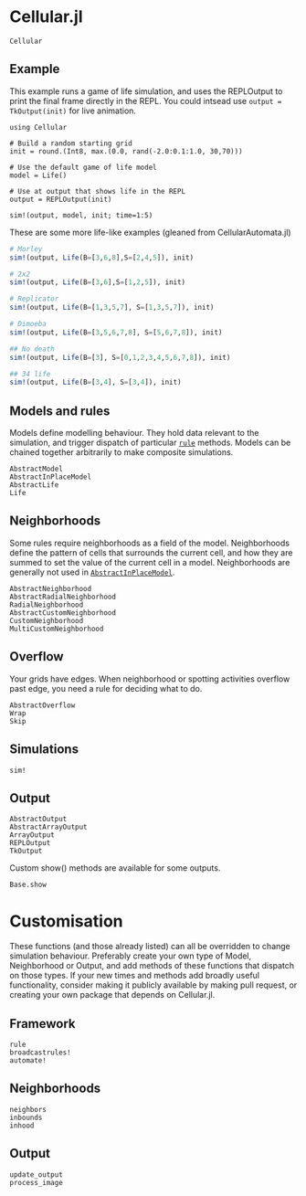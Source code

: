 # Cellular.jl

```@docs
Cellular
```

## Example

This example runs a game of life simulation, and uses the REPLOutput to print the final 
frame directly in the REPL. You could intsead use `output = TkOutput(init)` for live animation.

```@example
using Cellular

# Build a random starting grid
init = round.(Int8, max.(0.0, rand(-2.0:0.1:1.0, 30,70)))

# Use the default game of life model
model = Life()

# Use at output that shows life in the REPL
output = REPLOutput(init)

sim!(output, model, init; time=1:5)
```

These are some more life-like examples (gleaned from CellularAutomata.jl)

```julia
# Morley
sim!(output, Life(B=[3,6,8],S=[2,4,5]), init)

# 2x2
sim!(output, Life(B=[3,6],S=[1,2,5]), init)

# Replicator
sim!(output, Life(B=[1,3,5,7], S=[1,3,5,7]), init)

# Dimoeba
sim!(output, Life(B=[3,5,6,7,8], S=[5,6,7,8]), init)

## No death
sim!(output, Life(B=[3], S=[0,1,2,3,4,5,6,7,8]), init)

## 34 life
sim!(output, Life(B=[3,4], S=[3,4]), init)
```

## Models and rules

Models define modelling behaviour. They hold data  relevant to the simulation,
and trigger dispatch of particular [`rule`](@ref) methods. Models can be chained
together arbitrarily to make composite simulations.

```@docs
AbstractModel
AbstractInPlaceModel
AbstractLife
Life
```

## Neighborhoods

Some rules require neighborhoods as a field of the model. Neighborhoods define the 
pattern of cells that surrounds the current cell, and how they are summed to set 
the value of the current cell in a model. Neighborhoods are generally not used in
[`AbstractInPlaceModel`](@ref).

```@docs
AbstractNeighborhood
AbstractRadialNeighborhood
RadialNeighborhood
AbstractCustomNeighborhood
CustomNeighborhood
MultiCustomNeighborhood
```

## Overflow

Your grids have edges. When neighborhood or spotting activities overflow past edge, 
you need a rule for deciding what to do.

```@docs
AbstractOverflow
Wrap
Skip
```

## Simulations

```@docs
sim!
```

## Output

```@docs
AbstractOutput
AbstractArrayOutput
ArrayOutput
REPLOutput
TkOutput
```
Custom show() methods are available for some outputs.

```@docs
Base.show
```

# Customisation

These functions (and those already listed) can all be overridden to change
simulation behaviour. Preferably create your own type of Model, Neighborhood or Output, 
and add methods of these functions that dispatch on those types. If your
new times and methods add broadly useful functionality, consider making it
publicly available by making pull request, or creating your own package that
depends on Cellular.jl.

## Framework

```@docs
rule
broadcastrules!
automate!
```

## Neighborhoods

```@docs
neighbors
inbounds
inhood
```

## Output

```@docs
update_output
process_image
```
